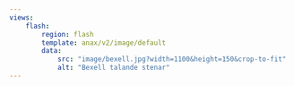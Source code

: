 ```yaml
---
views:
    flash:
        region: flash
        template: anax/v2/image/default
        data:
            src: "image/bexell.jpg?width=1100&height=150&crop-to-fit"
            alt: "Bexell talande stenar"
---
```

